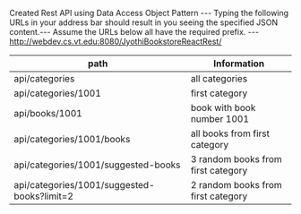 Created Rest API using Data Access Object Pattern ---
Typing the following URLs in your address bar should result in you seeing the specified JSON content.---
Assume the URLs below all have the required prefix. ---
http://webdev.cs.vt.edu:8080/JyothiBookstoreReactRest/

| path| Information| 
|----------|----------|
| api/categories	 | all categories |
| api/categories/1001	| first category |
| api/books/1001	 | book with book number 1001 |
| api/categories/1001/books	| all books from first category |
| api/categories/1001/suggested-books	| 3 random books from first category |
| api/categories/1001/suggested-books?limit=2	| 2 random books from first category |
